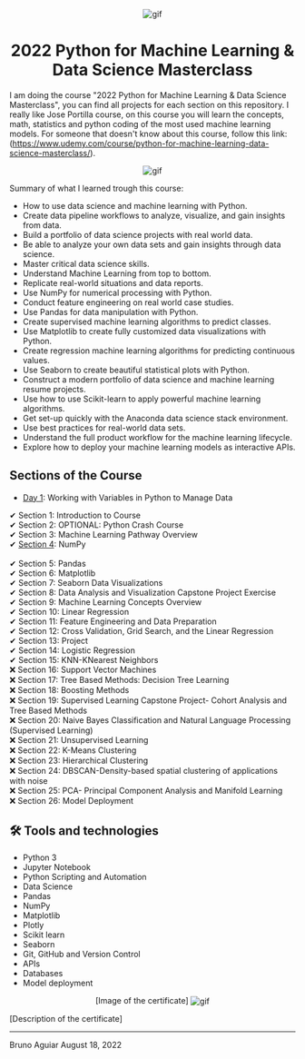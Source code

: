 <p align="center">
<img width="" src="https://media0.giphy.com/media/4FQMuOKR6zQRO/giphy.gif?cid=ecf05e47q5dsu5w71qypmr5phjo3vyckjmkbsybvju1iylkr&rid=giphy.gif&ct=g" align="center" alt="gif" />
<h1 align="center">2022 Python for Machine Learning & Data Science Masterclass 

</h1>
</p>


I am doing the course "2022 Python for Machine Learning & Data Science Masterclass", you can find all projects for each section on this repository.
I really like Jose Portilla course, on this course you will learn the concepts, math, statistics and python coding of the most used machine learning models.
For someone that doesn't know about this course, follow this link:
(https://www.udemy.com/course/python-for-machine-learning-data-science-masterclass/).

<p align="center">
<img width="" src="https://gigacourse.com/wp-content/uploads/2021/08/321545555.jpg" align="center" alt="gif" />
</p>

Summary of what I learned trough this course:
- How to use data science and machine learning with Python.
- Create data pipeline workflows to analyze, visualize, and gain insights from data.
- Build a portfolio of data science projects with real world data.
- Be able to analyze your own data sets and gain insights through data science.
- Master critical data science skills.
- Understand Machine Learning from top to bottom.
- Replicate real-world situations and data reports.
- Use NumPy for numerical processing with Python.
- Conduct feature engineering on real world case studies.
- Use Pandas for data manipulation with Python.
- Create supervised machine learning algorithms to predict classes.
- Use Matplotlib to create fully customized data visualizations with Python.
- Create regression machine learning algorithms for predicting continuous values.
- Use Seaborn to create beautiful statistical plots with Python.
- Construct a modern portfolio of data science and machine learning resume projects.
- Use how to use Scikit-learn to apply powerful machine learning algorithms.
- Get set-up quickly with the Anaconda data science stack environment.
- Use best practices for real-world data sets.
- Understand the full product workflow for the machine learning lifecycle.
- Explore how to deploy your machine learning models as interactive APIs.

## Sections of the Course

- [Day 1](day-01-band_name_generator): Working with Variables in Python to Manage Data

✔ Section 1: Introduction to Course<br>
✔ Section 2: OPTIONAL: Python Crash Course<br>
✔ Section 3: Machine Learning Pathway Overview<br>
✔ [Section 4](section_04_numpy): NumPy<br><br>
✔ Section 5: Pandas<br>
✔ Section 6: Matplotlib<br>
✔ Section 7: Seaborn Data Visualizations<br>
✔ Section 8: Data Analysis and Visualization Capstone Project Exercise<br>
✔ Section 9: Machine Learning Concepts Overview<br>
✔ Section 10: Linear Regression<br>
✔ Section 11: Feature Engineering and Data Preparation<br>
✔ Section 12: Cross Validation, Grid Search, and the Linear Regression<br>
✔ Section 13: Project<br>
✔ Section 14: Logistic Regression<br>
✔ Section 15: KNN-KNearest Neighbors<br>
❌ Section 16: Support Vector Machines<br>
❌ Section 17: Tree Based Methods: Decision Tree Learning<br>
❌ Section 18: Boosting Methods<br>
❌ Section 19: Supervised Learning Capstone Project- Cohort Analysis and Tree Based Methods<br>
❌ Section 20: Naive Bayes Classification and Natural Language Processing (Supervised Learning)<br>
❌ Section 21: Unsupervised Learning<br>
❌ Section 22: K-Means Clustering<br>
❌ Section 23: Hierarchical Clustering<br>
❌ Section 24: DBSCAN-Density-based spatial clustering of applications with noise<br>
❌ Section 25: PCA- Principal Component Analysis and Manifold Learning<br>
❌ Section 26: Model Deployment<br>

## 🛠 Tools and technologies

- Python 3
- Jupyter Notebook
- Python Scripting and Automation
- Data Science
- Pandas
- NumPy
- Matplotlib
- Plotly
- Scikit learn
- Seaborn
- Git, GitHub and Version Control
- APIs
- Databases
- Model deployment


<p align="center">
[Image of the certificate]
<img width="" src="" align="center" alt="gif" />
</p>

[Description of the certificate]

<hr>

Bruno Aguiar August 18, 2022
